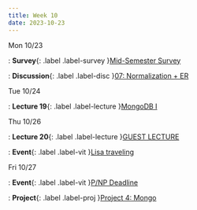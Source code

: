 ```yaml
---
title: Week 10
date: 2023-10-23
---
```


Mon 10/23

: **Survey**{: .label .label-survey }[Mid-Semester Survey]()

: **Discussion**{: .label .label-disc }[07: Normalization + ER]()

Tue 10/24

: **Lecture 19**{: .label .label-lecture }[MongoDB I](lecture/lec19)

Thu 10/26

: **Lecture 20**{: .label .label-lecture }[GUEST LECTURE](lecture/lec20)

: **Event**{: .label .label-vit }[Lisa traveling]()

Fri 10/27

: **Event**{: .label .label-vit }[P/NP Deadline]()

: **Project**{: .label .label-proj }[Project 4: Mongo]()

